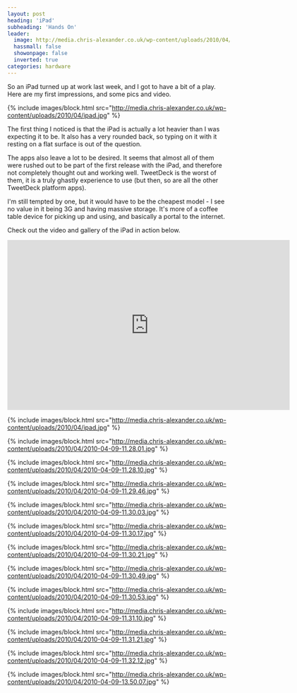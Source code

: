 ```yaml
---
layout: post
heading: 'iPad'
subheading: 'Hands On'
leader:
  image: http://media.chris-alexander.co.uk/wp-content/uploads/2010/04/ipad.jpg
  hassmall: false
  showonpage: false
  inverted: true
categories: hardware
---
```


So an iPad turned up at work last week, and I got to have a bit of a play. Here are my first impressions, and some pics and video.

{% include images/block.html src="http://media.chris-alexander.co.uk/wp-content/uploads/2010/04/ipad.jpg" %}

The first thing I noticed is that the iPad is actually a lot heavier than I was expecting it to be. It also has a very rounded back, so typing on it with it resting on a flat surface is out of the question.

The apps also leave a lot to be desired. It seems that almost all of them were rushed out to be part of the first release with the iPad, and therefore not completely thought out and working well. TweetDeck is the worst of them, it is a truly ghastly experience to use (but then, so are all the other TweetDeck platform apps).

I'm still tempted by one, but it would have to be the cheapest model - I see no value in it being 3G and having massive storage. It's more of a coffee table device for picking up and using, and basically a portal to the internet.

Check out the video and gallery of the iPad in action below.

<span class="youtube"><iframe title="YouTube video player" class="youtube-player" type="text/html" width="640" height="385" src="http://www.youtube.com/embed/9dQYzyfhDso?wmode=transparent&amp;fs=1&amp;hl=en&amp;modestbranding=1&amp;iv_load_policy=3&amp;showsearch=0&amp;rel=0&amp;theme=dark&amp;hd=1" frameborder="0" allowfullscreen=""> </iframe></span>

{% include images/block.html src="http://media.chris-alexander.co.uk/wp-content/uploads/2010/04/ipad.jpg" %}

{% include images/block.html src="http://media.chris-alexander.co.uk/wp-content/uploads/2010/04/2010-04-09-11.28.01.jpg" %}

{% include images/block.html src="http://media.chris-alexander.co.uk/wp-content/uploads/2010/04/2010-04-09-11.28.10.jpg" %}

{% include images/block.html src="http://media.chris-alexander.co.uk/wp-content/uploads/2010/04/2010-04-09-11.29.46.jpg" %}

{% include images/block.html src="http://media.chris-alexander.co.uk/wp-content/uploads/2010/04/2010-04-09-11.30.03.jpg" %}

{% include images/block.html src="http://media.chris-alexander.co.uk/wp-content/uploads/2010/04/2010-04-09-11.30.17.jpg" %}

{% include images/block.html src="http://media.chris-alexander.co.uk/wp-content/uploads/2010/04/2010-04-09-11.30.21.jpg" %}

{% include images/block.html src="http://media.chris-alexander.co.uk/wp-content/uploads/2010/04/2010-04-09-11.30.49.jpg" %}

{% include images/block.html src="http://media.chris-alexander.co.uk/wp-content/uploads/2010/04/2010-04-09-11.30.53.jpg" %}

{% include images/block.html src="http://media.chris-alexander.co.uk/wp-content/uploads/2010/04/2010-04-09-11.31.10.jpg" %}

{% include images/block.html src="http://media.chris-alexander.co.uk/wp-content/uploads/2010/04/2010-04-09-11.31.21.jpg" %}

{% include images/block.html src="http://media.chris-alexander.co.uk/wp-content/uploads/2010/04/2010-04-09-11.32.12.jpg" %}

{% include images/block.html src="http://media.chris-alexander.co.uk/wp-content/uploads/2010/04/2010-04-09-13.50.07.jpg" %}
